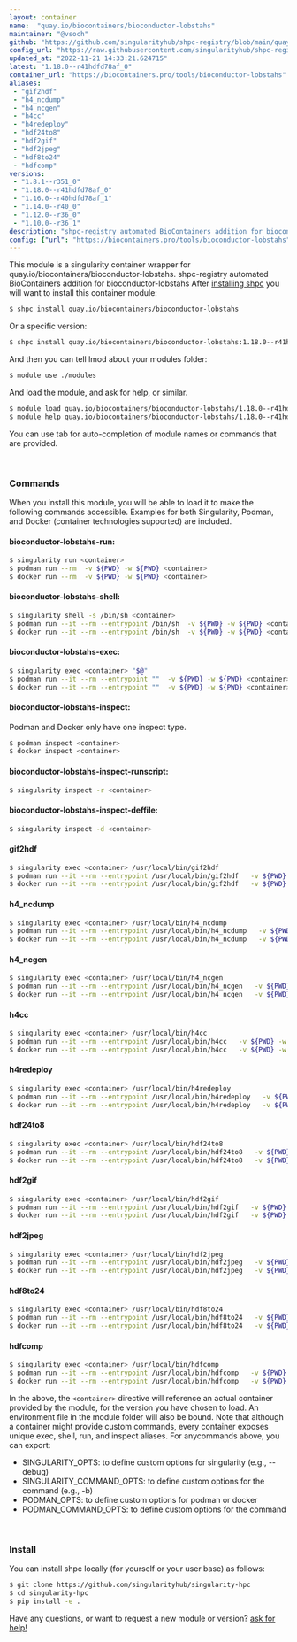 ```yaml
---
layout: container
name:  "quay.io/biocontainers/bioconductor-lobstahs"
maintainer: "@vsoch"
github: "https://github.com/singularityhub/shpc-registry/blob/main/quay.io/biocontainers/bioconductor-lobstahs/container.yaml"
config_url: "https://raw.githubusercontent.com/singularityhub/shpc-registry/main/quay.io/biocontainers/bioconductor-lobstahs/container.yaml"
updated_at: "2022-11-21 14:33:21.624715"
latest: "1.18.0--r41hdfd78af_0"
container_url: "https://biocontainers.pro/tools/bioconductor-lobstahs"
aliases:
 - "gif2hdf"
 - "h4_ncdump"
 - "h4_ncgen"
 - "h4cc"
 - "h4redeploy"
 - "hdf24to8"
 - "hdf2gif"
 - "hdf2jpeg"
 - "hdf8to24"
 - "hdfcomp"
versions:
 - "1.8.1--r351_0"
 - "1.18.0--r41hdfd78af_0"
 - "1.16.0--r40hdfd78af_1"
 - "1.14.0--r40_0"
 - "1.12.0--r36_0"
 - "1.10.0--r36_1"
description: "shpc-registry automated BioContainers addition for bioconductor-lobstahs"
config: {"url": "https://biocontainers.pro/tools/bioconductor-lobstahs", "maintainer": "@vsoch", "description": "shpc-registry automated BioContainers addition for bioconductor-lobstahs", "latest": {"1.18.0--r41hdfd78af_0": "sha256:c1970749d13cb73649a43d59633537eace7d83fe3f2fb6c67a5f5d8b6384d0f0"}, "tags": {"1.8.1--r351_0": "sha256:6a51e5e30e29cd7343ba27f1e654ce50bcd5cff9ceab02dccbbe469ca782cd46", "1.18.0--r41hdfd78af_0": "sha256:c1970749d13cb73649a43d59633537eace7d83fe3f2fb6c67a5f5d8b6384d0f0", "1.16.0--r40hdfd78af_1": "sha256:89b15aef8c8d2995ff6a10fba9a298af6b41c28fcde2c4ea247d5ceb8f617559", "1.14.0--r40_0": "sha256:1ab2b46678970e32fae34ffa240239e12cb73c59c983c0e0389ea309e02a7765", "1.12.0--r36_0": "sha256:0aca84e44636b6213fae85db2af9e3a8667d8f8f321bbaae464501c7c5481f4c", "1.10.0--r36_1": "sha256:6ecb23fce786315f895f059c7f3bd619dec36c4d0317db40c0c36cd3b62c787f"}, "docker": "quay.io/biocontainers/bioconductor-lobstahs", "aliases": {"gif2hdf": "/usr/local/bin/gif2hdf", "h4_ncdump": "/usr/local/bin/h4_ncdump", "h4_ncgen": "/usr/local/bin/h4_ncgen", "h4cc": "/usr/local/bin/h4cc", "h4redeploy": "/usr/local/bin/h4redeploy", "hdf24to8": "/usr/local/bin/hdf24to8", "hdf2gif": "/usr/local/bin/hdf2gif", "hdf2jpeg": "/usr/local/bin/hdf2jpeg", "hdf8to24": "/usr/local/bin/hdf8to24", "hdfcomp": "/usr/local/bin/hdfcomp"}}
---
```


This module is a singularity container wrapper for quay.io/biocontainers/bioconductor-lobstahs.
shpc-registry automated BioContainers addition for bioconductor-lobstahs
After [installing shpc](#install) you will want to install this container module:


```bash
$ shpc install quay.io/biocontainers/bioconductor-lobstahs
```

Or a specific version:

```bash
$ shpc install quay.io/biocontainers/bioconductor-lobstahs:1.18.0--r41hdfd78af_0
```

And then you can tell lmod about your modules folder:

```bash
$ module use ./modules
```

And load the module, and ask for help, or similar.

```bash
$ module load quay.io/biocontainers/bioconductor-lobstahs/1.18.0--r41hdfd78af_0
$ module help quay.io/biocontainers/bioconductor-lobstahs/1.18.0--r41hdfd78af_0
```

You can use tab for auto-completion of module names or commands that are provided.

<br>

### Commands

When you install this module, you will be able to load it to make the following commands accessible.
Examples for both Singularity, Podman, and Docker (container technologies supported) are included.

#### bioconductor-lobstahs-run:

```bash
$ singularity run <container>
$ podman run --rm  -v ${PWD} -w ${PWD} <container>
$ docker run --rm  -v ${PWD} -w ${PWD} <container>
```

#### bioconductor-lobstahs-shell:

```bash
$ singularity shell -s /bin/sh <container>
$ podman run --it --rm --entrypoint /bin/sh  -v ${PWD} -w ${PWD} <container>
$ docker run --it --rm --entrypoint /bin/sh  -v ${PWD} -w ${PWD} <container>
```

#### bioconductor-lobstahs-exec:

```bash
$ singularity exec <container> "$@"
$ podman run --it --rm --entrypoint ""  -v ${PWD} -w ${PWD} <container> "$@"
$ docker run --it --rm --entrypoint ""  -v ${PWD} -w ${PWD} <container> "$@"
```

#### bioconductor-lobstahs-inspect:

Podman and Docker only have one inspect type.

```bash
$ podman inspect <container>
$ docker inspect <container>
```

#### bioconductor-lobstahs-inspect-runscript:

```bash
$ singularity inspect -r <container>
```

#### bioconductor-lobstahs-inspect-deffile:

```bash
$ singularity inspect -d <container>
```


#### gif2hdf

```bash
$ singularity exec <container> /usr/local/bin/gif2hdf
$ podman run --it --rm --entrypoint /usr/local/bin/gif2hdf   -v ${PWD} -w ${PWD} <container> -c " $@"
$ docker run --it --rm --entrypoint /usr/local/bin/gif2hdf   -v ${PWD} -w ${PWD} <container> -c " $@"
```


#### h4_ncdump

```bash
$ singularity exec <container> /usr/local/bin/h4_ncdump
$ podman run --it --rm --entrypoint /usr/local/bin/h4_ncdump   -v ${PWD} -w ${PWD} <container> -c " $@"
$ docker run --it --rm --entrypoint /usr/local/bin/h4_ncdump   -v ${PWD} -w ${PWD} <container> -c " $@"
```


#### h4_ncgen

```bash
$ singularity exec <container> /usr/local/bin/h4_ncgen
$ podman run --it --rm --entrypoint /usr/local/bin/h4_ncgen   -v ${PWD} -w ${PWD} <container> -c " $@"
$ docker run --it --rm --entrypoint /usr/local/bin/h4_ncgen   -v ${PWD} -w ${PWD} <container> -c " $@"
```


#### h4cc

```bash
$ singularity exec <container> /usr/local/bin/h4cc
$ podman run --it --rm --entrypoint /usr/local/bin/h4cc   -v ${PWD} -w ${PWD} <container> -c " $@"
$ docker run --it --rm --entrypoint /usr/local/bin/h4cc   -v ${PWD} -w ${PWD} <container> -c " $@"
```


#### h4redeploy

```bash
$ singularity exec <container> /usr/local/bin/h4redeploy
$ podman run --it --rm --entrypoint /usr/local/bin/h4redeploy   -v ${PWD} -w ${PWD} <container> -c " $@"
$ docker run --it --rm --entrypoint /usr/local/bin/h4redeploy   -v ${PWD} -w ${PWD} <container> -c " $@"
```


#### hdf24to8

```bash
$ singularity exec <container> /usr/local/bin/hdf24to8
$ podman run --it --rm --entrypoint /usr/local/bin/hdf24to8   -v ${PWD} -w ${PWD} <container> -c " $@"
$ docker run --it --rm --entrypoint /usr/local/bin/hdf24to8   -v ${PWD} -w ${PWD} <container> -c " $@"
```


#### hdf2gif

```bash
$ singularity exec <container> /usr/local/bin/hdf2gif
$ podman run --it --rm --entrypoint /usr/local/bin/hdf2gif   -v ${PWD} -w ${PWD} <container> -c " $@"
$ docker run --it --rm --entrypoint /usr/local/bin/hdf2gif   -v ${PWD} -w ${PWD} <container> -c " $@"
```


#### hdf2jpeg

```bash
$ singularity exec <container> /usr/local/bin/hdf2jpeg
$ podman run --it --rm --entrypoint /usr/local/bin/hdf2jpeg   -v ${PWD} -w ${PWD} <container> -c " $@"
$ docker run --it --rm --entrypoint /usr/local/bin/hdf2jpeg   -v ${PWD} -w ${PWD} <container> -c " $@"
```


#### hdf8to24

```bash
$ singularity exec <container> /usr/local/bin/hdf8to24
$ podman run --it --rm --entrypoint /usr/local/bin/hdf8to24   -v ${PWD} -w ${PWD} <container> -c " $@"
$ docker run --it --rm --entrypoint /usr/local/bin/hdf8to24   -v ${PWD} -w ${PWD} <container> -c " $@"
```


#### hdfcomp

```bash
$ singularity exec <container> /usr/local/bin/hdfcomp
$ podman run --it --rm --entrypoint /usr/local/bin/hdfcomp   -v ${PWD} -w ${PWD} <container> -c " $@"
$ docker run --it --rm --entrypoint /usr/local/bin/hdfcomp   -v ${PWD} -w ${PWD} <container> -c " $@"
```



In the above, the `<container>` directive will reference an actual container provided
by the module, for the version you have chosen to load. An environment file in the
module folder will also be bound. Note that although a container
might provide custom commands, every container exposes unique exec, shell, run, and
inspect aliases. For anycommands above, you can export:

 - SINGULARITY_OPTS: to define custom options for singularity (e.g., --debug)
 - SINGULARITY_COMMAND_OPTS: to define custom options for the command (e.g., -b)
 - PODMAN_OPTS: to define custom options for podman or docker
 - PODMAN_COMMAND_OPTS: to define custom options for the command

<br>

### Install

You can install shpc locally (for yourself or your user base) as follows:

```bash
$ git clone https://github.com/singularityhub/singularity-hpc
$ cd singularity-hpc
$ pip install -e .
```

Have any questions, or want to request a new module or version? [ask for help!](https://github.com/singularityhub/singularity-hpc/issues)